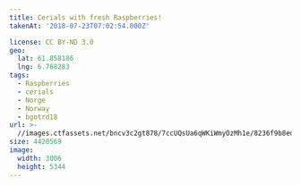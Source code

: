 ```yaml
---
title: Cerials with fresh Raspberries!
takenAt: '2018-07-23T07:02:54.000Z'

license: CC BY-ND 3.0
geo:
  lat: 61.858186
  lng: 6.768283
tags:
  - Raspberries
  - cerials
  - Norge
  - Norway
  - bgotrd18
url: >-
  //images.ctfassets.net/bncv3c2gt878/7ccUQsUa6qWKiWmyOzMh1e/8236f9b8ed03275a084b48360d08c8c7/cerials-with-fresh-raspberries_42955730975_o
size: 4420569
image:
  width: 3006
  height: 5344
---
```

